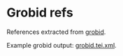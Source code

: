 # Grobid refs

References extracted from [grobid](https://grobid.readthedocs.io).

Example grobid output: [grobid.tei.xml](grobid.tei.xml).

